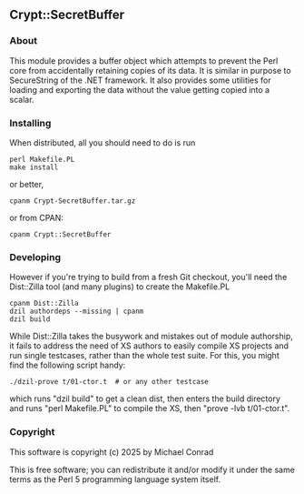 Crypt::SecretBuffer
-------------------

### About

This module provides a buffer object which attempts to prevent the Perl core
from accidentally retaining copies of its data.  It is similar in purpose to
SecureString of the .NET framework.  It also provides some utilities for
loading and exporting the data without the value getting copied into a scalar.

### Installing

When distributed, all you should need to do is run

    perl Makefile.PL
    make install

or better,

    cpanm Crypt-SecretBuffer.tar.gz

or from CPAN:

    cpanm Crypt::SecretBuffer

### Developing

However if you're trying to build from a fresh Git checkout, you'll need
the Dist::Zilla tool (and many plugins) to create the Makefile.PL

    cpanm Dist::Zilla
    dzil authordeps --missing | cpanm
    dzil build

While Dist::Zilla takes the busywork and mistakes out of module authorship,
it fails to address the need of XS authors to easily compile XS projects
and run single testcases, rather than the whole test suite.  For this, you
might find the following script handy:

    ./dzil-prove t/01-ctor.t  # or any other testcase

which runs "dzil build" to get a clean dist, then enters the build directory
and runs "perl Makefile.PL" to compile the XS, then "prove -lvb t/01-ctor.t".

### Copyright

This software is copyright (c) 2025 by Michael Conrad

This is free software; you can redistribute it and/or modify it under
the same terms as the Perl 5 programming language system itself.

